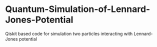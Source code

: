 # Quantum-Simulation-of-Lennard-Jones-Potential
Qiskit based code for simulation two particles interacting with Lennard-Jones potential 
